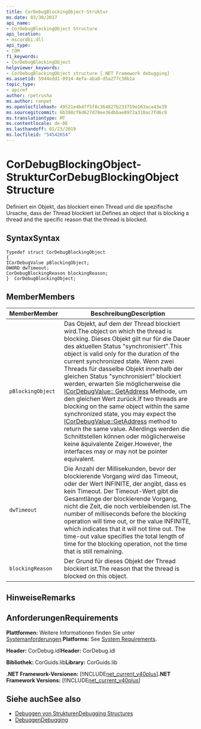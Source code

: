 ```yaml
---
title: CorDebugBlockingObject-Struktur
ms.date: 03/30/2017
api_name:
- CorDebugBlockingObject Structure
api_location:
- mscordbi.dll
api_type:
- COM
f1_keywords:
- CorDebugBlockingObject
helpviewer_keywords:
- CorDebugBlockingObject structure [.NET Framework debugging]
ms.assetid: 5944edd1-0914-4efa-aba0-d5a277c38b1a
topic_type:
- apiref
author: rpetrusha
ms.author: ronpet
ms.openlocfilehash: 49521e4b4ff5f8c364827b233759e163aca43e39
ms.sourcegitcommit: 6b308cf6d627d78ee36dbbae8972a310ac7fd6c8
ms.translationtype: MT
ms.contentlocale: de-DE
ms.lasthandoff: 01/23/2019
ms.locfileid: "54542654"
---
```

# <a name="cordebugblockingobject-structure"></a><span data-ttu-id="82c81-102">CorDebugBlockingObject-Struktur</span><span class="sxs-lookup"><span data-stu-id="82c81-102">CorDebugBlockingObject Structure</span></span>
<span data-ttu-id="82c81-103">Definiert ein Objekt, das blockiert einen Thread und die spezifische Ursache, dass der Thread blockiert ist.</span><span class="sxs-lookup"><span data-stu-id="82c81-103">Defines an object that is blocking a thread and the specific reason that the thread is blocked.</span></span>  
  
## <a name="syntax"></a><span data-ttu-id="82c81-104">Syntax</span><span class="sxs-lookup"><span data-stu-id="82c81-104">Syntax</span></span>  
  
```  
Typedef struct CorDebugBlockingObject  
{  
ICorDebugValue pBlockingObject;  
DWORD dwTimeout;  
CorDebugBlockingReason blockingReason;  
}  CorDebugBlockingObject;  
```  
  
## <a name="members"></a><span data-ttu-id="82c81-105">Member</span><span class="sxs-lookup"><span data-stu-id="82c81-105">Members</span></span>  
  
|<span data-ttu-id="82c81-106">Member</span><span class="sxs-lookup"><span data-stu-id="82c81-106">Member</span></span>|<span data-ttu-id="82c81-107">Beschreibung</span><span class="sxs-lookup"><span data-stu-id="82c81-107">Description</span></span>|  
|------------|-----------------|  
|`pBlockingObject`|<span data-ttu-id="82c81-108">Das Objekt, auf dem der Thread blockiert wird.</span><span class="sxs-lookup"><span data-stu-id="82c81-108">The object on which the thread is blocking.</span></span> <span data-ttu-id="82c81-109">Dieses Objekt gilt nur für die Dauer des aktuellen Status "synchronisiert".</span><span class="sxs-lookup"><span data-stu-id="82c81-109">This object is valid only for the duration of the current synchronized state.</span></span> <span data-ttu-id="82c81-110">Wenn zwei Threads für dasselbe Objekt innerhalb der gleichen Status "synchronisiert" blockiert werden, erwarten Sie möglicherweise die [ICorDebugValue:: GetAddress](../../../../docs/framework/unmanaged-api/debugging/icordebugvalue-getaddress-method.md) Methode, um den gleichen Wert zurück.</span><span class="sxs-lookup"><span data-stu-id="82c81-110">If two threads are blocking on the same object within the same synchronized state, you may expect the [ICorDebugValue::GetAddress](../../../../docs/framework/unmanaged-api/debugging/icordebugvalue-getaddress-method.md) method to return the same value.</span></span> <span data-ttu-id="82c81-111">Allerdings werden die Schnittstellen können oder möglicherweise keine äquivalente Zeiger.</span><span class="sxs-lookup"><span data-stu-id="82c81-111">However, the interfaces may or may not be pointer equivalent.</span></span>|  
|`dwTimeout`|<span data-ttu-id="82c81-112">Die Anzahl der Millisekunden, bevor der blockierende Vorgang wird das Timeout, oder der Wert INFINITE, der angibt, dass es kein Timeout. Der Timeout-Wert gibt die Gesamtlänge der blockierende Vorgang, nicht die Zeit, die noch verbleibenden ist.</span><span class="sxs-lookup"><span data-stu-id="82c81-112">The number of milliseconds before the blocking operation will time out, or the value INFINITE, which indicates that it will not time out. The time-out value specifies the total length of time for the blocking operation, not the time that is still remaining.</span></span>|  
|`blockingReason`|<span data-ttu-id="82c81-113">Der Grund für dieses Objekt der Thread blockiert ist.</span><span class="sxs-lookup"><span data-stu-id="82c81-113">The reason that the thread is blocked on this object.</span></span>|  
  
## <a name="remarks"></a><span data-ttu-id="82c81-114">Hinweise</span><span class="sxs-lookup"><span data-stu-id="82c81-114">Remarks</span></span>  
  
## <a name="requirements"></a><span data-ttu-id="82c81-115">Anforderungen</span><span class="sxs-lookup"><span data-stu-id="82c81-115">Requirements</span></span>  
 <span data-ttu-id="82c81-116">**Plattformen:** Weitere Informationen finden Sie unter [Systemanforderungen](../../../../docs/framework/get-started/system-requirements.md).</span><span class="sxs-lookup"><span data-stu-id="82c81-116">**Platforms:** See [System Requirements](../../../../docs/framework/get-started/system-requirements.md).</span></span>  
  
 <span data-ttu-id="82c81-117">**Header:** CorDebug.idl</span><span class="sxs-lookup"><span data-stu-id="82c81-117">**Header:** CorDebug.idl</span></span>  
  
 <span data-ttu-id="82c81-118">**Bibliothek:** CorGuids.lib</span><span class="sxs-lookup"><span data-stu-id="82c81-118">**Library:** CorGuids.lib</span></span>  
  
 <span data-ttu-id="82c81-119">**.NET Framework-Versionen:** [!INCLUDE[net_current_v40plus](../../../../includes/net-current-v40plus-md.md)]</span><span class="sxs-lookup"><span data-stu-id="82c81-119">**.NET Framework Versions:** [!INCLUDE[net_current_v40plus](../../../../includes/net-current-v40plus-md.md)]</span></span>  
  
## <a name="see-also"></a><span data-ttu-id="82c81-120">Siehe auch</span><span class="sxs-lookup"><span data-stu-id="82c81-120">See also</span></span>
- [<span data-ttu-id="82c81-121">Debuggen von Strukturen</span><span class="sxs-lookup"><span data-stu-id="82c81-121">Debugging Structures</span></span>](../../../../docs/framework/unmanaged-api/debugging/debugging-structures.md)
- [<span data-ttu-id="82c81-122">Debuggen</span><span class="sxs-lookup"><span data-stu-id="82c81-122">Debugging</span></span>](../../../../docs/framework/unmanaged-api/debugging/index.md)
